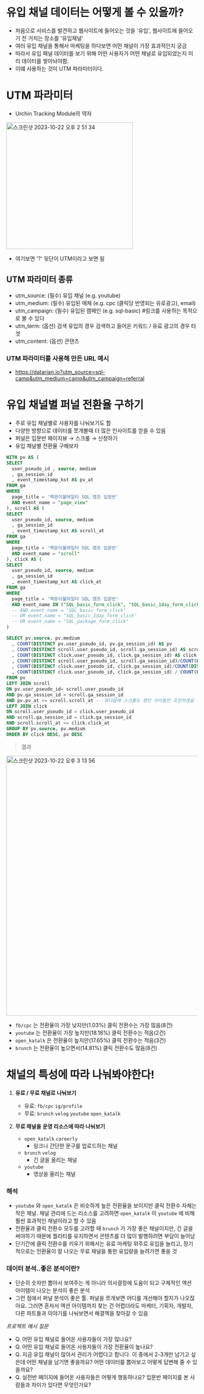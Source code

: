 # 유입 채널 데이터는 어떻게 볼 수 있을까?

* 처음으로 서비스를 발견하고 웹사이트에 들어오는 것을 '유입', 웹사이트에 들어오기 전 거치는 장소를 '유입채널'
* 여러 유입 채널을 통해서 마케팅을 하다보면 어떤 채널이 가장 효과적인지 궁금
* 따라서 유입 패널 데이터를 보기 위해 어떤 사용자가 어떤 채널로 유입되었는지 미리 데이터를 쌓아놔야함.
* 이떄 사용하는 것이 UTM 파라미터이다.


# UTM 파라미터
* Urchin Tracking Module의 약자
  

<img width="333" alt="스크린샷 2023-10-22 오후 2 51 34" src="https://github.com/hozyhozy/-SQL-/assets/123252821/e48504c0-e2ce-402f-a19b-cca240b70197">

- 여기보면 '?' 뒷단이 UTM이라고 보면 됨


## UTM 파라미터 종류
- utm_source: (필수) 유입 채널 (e.g. youtube)
- utm_medium: (필수) 유입된 매체 (e.g. cpc (클릭당 반영되는 유로광고), email)
- utm_campaign: (필수) 유입된 캠페인 (e.g. sql-basic) #링크를 사용하는 목적으로 볼 수 있다
- utm_term: (옵션) 검색 유입의 경우 검색하고 들어온 키워드 / 유료 광고의 경우 타겟
- utm_content: (옵션) 콘텐츠


### UTM 파라미터를 사용해 만든 URL 예시

- https://datarian.io?utm_source=sql-camp&utm_medium=camp&utm_campaign=referral


# 유입 채널별 퍼널 전환율 구하기
- 주로 유입 채널별로 사용자를 나눠보기도 함
- 다양한 방향으로 데이터를 쪼개볼때 더 많은 인사이트를 얻을 수 있음
- 퍼널은 입문반 페이지뷰 → 스크롤 → 신청하기
- 유입 채널별 전환율 구해보자
  

``` sql
WITH pv AS (
SELECT 
  user_pseudo_id , source, medium
  , ga_session_id
  , event_timestamp_kst AS pv_at
FROM ga
WHERE 
  page_title = '백문이불여일타 SQL 캠프 입문반'
  AND event_name = "page_view"
), scroll AS (
SELECT 
  user_pseudo_id, source, medium
  , ga_session_id
  , event_timestamp_kst AS scroll_at
FROM ga
WHERE 
  page_title = '백문이불여일타 SQL 캠프 입문반'
  AND event_name = "scroll"  
), click AS (
SELECT
  user_pseudo_id, source, medium
  , ga_session_id
  , event_timestamp_kst AS click_at
FROM ga
WHERE 
  page_title = '백문이불여일타 SQL 캠프 입문반'
  AND event_name IN ("SQL_basic_form_click", "SQL_basic_1day_form_click" , "SQL_package_form_click" )
  -- AND event_name = "SQL_basic_form_click"  
  -- OR event_name = "SQL_basic_1day_form_click"  
  -- OR event_name = "SQL_package_form_click"  
)

SELECT pv.source, pv.medium 
  , COUNT(DISTINCT pv.user_pseudo_id, pv.ga_session_id) AS pv
  , COUNT(DISTINCT scroll.user_pseudo_id, scroll.ga_session_id) AS scroll
  , COUNT(DISTINCT click.user_pseudo_id, click.ga_session_id) AS click
  , COUNT(DISTINCT scroll.user_pseudo_id, scroll.ga_session_id)/COUNT(DISTINCT pv.user_pseudo_id, pv.ga_session_id) AS pv_scroll_rate
  , COUNT(DISTINCT click.user_pseudo_id, click.ga_session_id)/COUNT(DISTINCT scroll.user_pseudo_id, scroll.ga_session_id) AS scroll_click_rate
  , COUNT(DISTINCT click.user_pseudo_id, click.ga_session_id) / COUNT(DISTINCT pv.user_pseudo_id, pv.ga_session_id) AS pv_click_rate
FROM pv
LEFT JOIN scroll 
ON pv.user_pseudo_id= scroll.user_pseudo_id
AND pv.ga_session_id = scroll.ga_session_id
AND pv.pv_at <= scroll.scroll_at -- 뷰다음에 스크롤도 했던 아이들만 조인하겠음
LEFT JOIN click
ON scroll.user_pseudo_id = click.user_pseudo_id
AND scroll.ga_session_id = click.ga_session_id
AND scroll.scroll_at <= click.click_at
GROUP BY pv.source, pv.medium
ORDER BY click DESC, pv DESC
```


> 결과


<img width="683" alt="스크린샷 2023-10-22 오후 3 13 56" src="https://github.com/hozyhozy/-SQL-/assets/123252821/8247e571-3a19-48aa-a608-062b0d400df1">

- `fb/cpc` 는 전환율이 가장 낮지만(1.03%) 클릭 전환수는 가장 많음(8건)
- `youtube` 는 전환율이 가장 높지만(18.18%) 클릭 전환수는 적음(2건)
- `open_katalk` 은 전환율이 높지만(17.65%) 클릭 전환수는 적음(3건)
- `brunch` 는 전환율이 높으면서(14.81%) 클릭 전환수도 많음(8건)


# 채널의 특성에 따라 나눠봐야한다!
1. **유료 / 무료 채널로 나눠보기**
    - 유료: `fb/cpc` `ig/profile`
    - 무료: `brunch` `velog` `youtube` `open_katalk`

2. **무료 채널을** **운영 리소스에 따라 나눠보기**
    - `open_katalk` `careerly`
        - 링크나 간단한 문구를 업로드하는 채널
    - `brunch` `velog`
        - 긴 글을 올리는 채널
    - `youtube`
        - 영상을 올리는 채널

### 해석
- `youtube` 와 `open_katalk` 은 비슷하게 높은 전환율을 보이지만 클릭 전환수 자체는 작은 채널. 채널 관리에 드는 리소스를 고려하면 `open_katalk` 이 `youtube` 에 비해 훨씬 효과적인 채널이라고 할 수 있음
- 전환율과 클릭 전환수 모두를 고려할 때 `brunch` 가 가장 좋은 채널이지만, 긴 글을 써야하기 때문에 퀄리티를 유지하면서 콘텐츠를 더 많이 발행하려면 부담이 늘어남
- 단기간에 클릭 전환수를 키우기 위해서는 유료 마케팅 위주로 유입을 늘리고, 장기적으로는 전환율이 잘 나오는 무료 채널을 통한 유입량을 늘려가면 좋을 것


### 데이터 분석..좋은 분석이란?
- 단순히 숫자만 뽑아서 보여주는 게 아니라 의사결정에 도움이 되고 구체적인 액션 아이템이 나오는 분석이 좋은 분석
- 그런 점에서 퍼널 분석이 좋은 툴. 퍼널을 쪼개보면 어디를 개선해야 할지가 나오잖아요. 그러면 혼자서 액션 아이템까지 찾는 건 어렵더라도 마케터, 기획자, 개발자, 다른 파트들과 이야기를 나눠보면서 해결책을 찾아갈 수 있음


*프로젝트 예시 질문*
* Q. 어떤 유입 채널로 들어온 사용자들이 가장 많나요?
* Q. 어떤 유입 채널로 들어온 사용자들이 가장 전환율이 높나요?
* Q. 지금 유입 채널이 많아서 관리가 어렵다고 합니다. 이 중에서 2-3개만 남기고 싶은데 어떤 채널을 남기면 좋을까요? 어떤 데이터를 뽑아보고 어떻게 답변해 줄 수 있을까요?
* Q. 실전반 페이지에 들어온 사용자들은 어떻게 행동하나요? 입문반 페이지를 본 사람들과 차이가 있다면 무엇인가요?
